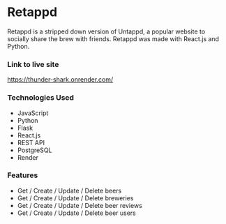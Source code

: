 # Retappd

Retappd is a stripped down version of Untappd, a popular website to socially share the brew with friends. Retappd was made with React.js and Python.

### Link to live site

https://thunder-shark.onrender.com/

### Technologies Used

- JavaScript
- Python
- Flask
- React.js
- REST API
- PostgreSQL
- Render

### Features

- Get / Create / Update / Delete beers
- Get / Create / Update / Delete breweries
- Get / Create / Update / Delete beer reviews
- Get / Create / Update / Delete beer users
